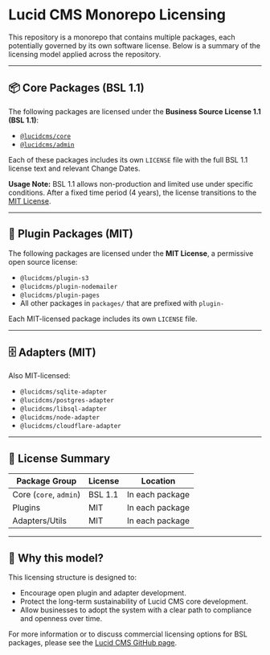 # Lucid CMS Monorepo Licensing

This repository is a monorepo that contains multiple packages, each potentially governed by its own software license. Below is a summary of the licensing model applied across the repository.

---

## 📦 Core Packages (BSL 1.1)

The following packages are licensed under the **Business Source License 1.1 (BSL 1.1)**:

- [`@lucidcms/core`](packages/core)
- [`@lucidcms/admin`](packages/admin)

Each of these packages includes its own `LICENSE` file with the full BSL 1.1 license text and relevant Change Dates.

**Usage Note:**
BSL 1.1 allows non-production and limited use under specific conditions. After a fixed time period (4 years), the license transitions to the [MIT License](https://opensource.org/licenses/MIT).

---

## 🔌 Plugin Packages (MIT)

The following packages are licensed under the **MIT License**, a permissive open source license:

- `@lucidcms/plugin-s3`
- `@lucidcms/plugin-nodemailer`
- `@lucidcms/plugin-pages`
- All other packages in `packages/` that are prefixed with `plugin-`

Each MIT-licensed package includes its own `LICENSE` file.

---

## 🗄 Adapters (MIT)

Also MIT-licensed:

- `@lucidcms/sqlite-adapter`
- `@lucidcms/postgres-adapter`
- `@lucidcms/libsql-adapter`
- `@lucidcms/node-adapter`
- `@lucidcms/cloudflare-adapter`

---

## 📝 License Summary

| Package Group       | License    | Location          |
|---------------------|------------|-------------------|
| Core (`core`, `admin`) | BSL 1.1    | In each package    |
| Plugins              | MIT        | In each package    |
| Adapters/Utils       | MIT        | In each package    |

---

## 📘 Why this model?

This licensing structure is designed to:

- Encourage open plugin and adapter development.
- Protect the long-term sustainability of Lucid CMS core development.
- Allow businesses to adopt the system with a clear path to compliance and openness over time.

For more information or to discuss commercial licensing options for BSL packages, please see the [Lucid CMS GitHub page](https://github.com/buildlucid/lucid-cms).
